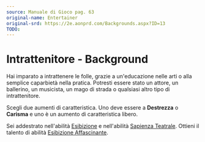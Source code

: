 ```yaml
---
source: Manuale di Gioco pag. 63
original-name: Entertainer
original-srd: https://2e.aonprd.com/Backgrounds.aspx?ID=13
TODO:
---
```


# Intrattenitore - Background

Hai imparato a intrattenere le folle, grazie a un'educazione nelle arti o alla
semplice caparbietà nella pratica. Potresti essere stato un attore, un
ballerino, un musicista, un mago di strada o qualsiasi altro tipo di
intrattenitore.

Scegli due aumenti di caratteristica. Uno deve essere a **Destrezza** o
**Carisma** e uno è un aumento di caratteristica libero.

Sei addestrato nell'abilità [Esibizione](/abilita/esibizione) e nell'abilità
[Sapienza Teatrale](/abilita/sapienza). Ottieni il talento di abilità
[Esibizione Affascinante](/talenti/generici/esibizione-affascinante).
